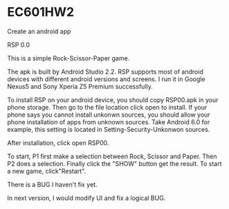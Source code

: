 # EC601HW2
Create an android app

RSP 0.0

This is a simple Rock-Scissor-Paper game.

The apk is built by Android Studio 2.2.
RSP supports most of android devices with different android versions and screens.
I run it in Google Nexus5 and Sony Xperia Z5 Premium successfully.

To install  RSP on your android device, you should copy RSP00.apk in your phone storage. 
Then go to the file location click open to install.
If your phone says you cannot install unkonwn sources, you should allow your phone installation of apps from unknown sources. Take Android 6.0 for example, this setting is located in Setting-Security-Unkonwon sources.

After installation, click open RSP00.

To start, P1 first make a selection between Rock, Scissor and Paper.
Then P2 does a selection.
Finally click the "SHOW" button get the result.
To start a new game, click"Restart".


There is a BUG I haven't fix yet.

In next version, I would modify UI and fix a logical BUG.
